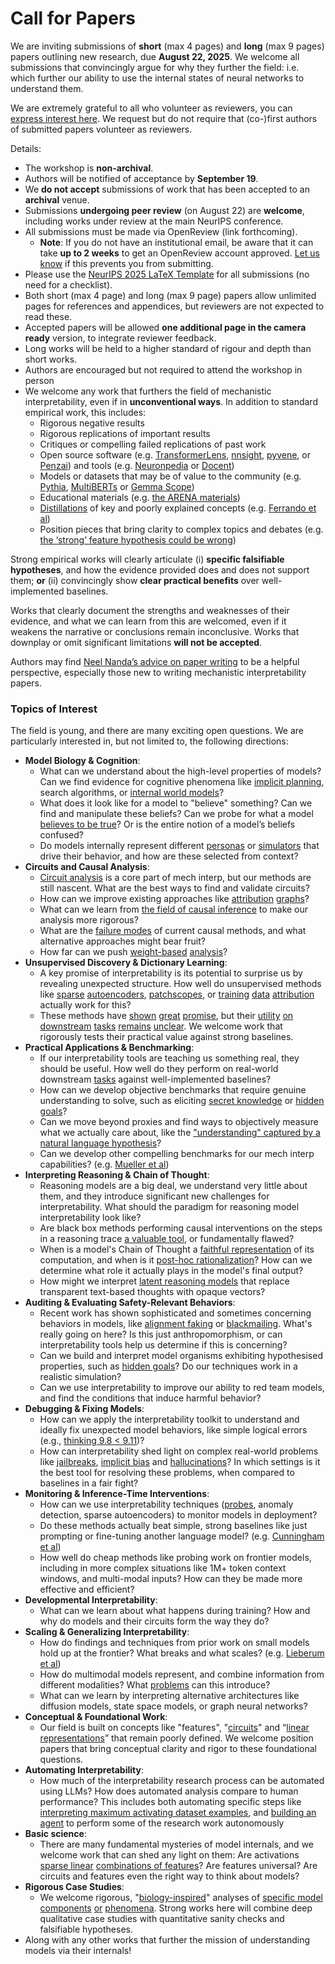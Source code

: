 # Call for Papers
We are inviting submissions of **short** (max 4 pages) and **long** (max 9 pages) papers outlining new research, due **August 22, 2025**. We welcome all submissions that convincingly argue for why they further the field: i.e. which further our ability to use the internal states of neural networks to understand them. 

We are extremely grateful to all who volunteer as reviewers, you can [express interest here](https://www.google.com/url?q=https://docs.google.com/forms/d/e/1FAIpQLSdiw1SJllzoTz_nqzDTzTOGb9DV3W_truQyh-WvYj_QGIi7Mg/viewform?usp%3Ddialog&sa=D&source=editors&ust=1753234460349905&usg=AOvVaw1RzoMskAmCMdqtX98inVAf). We request but do not require that (co-)first authors of submitted papers volunteer as reviewers. 

Details: 
* The workshop is **non-archival**.
* Authors will be notified of acceptance by **September 19**.
* We **do not accept** submissions of work that has been accepted to an **archival** venue.
* Submissions **undergoing peer review** (on August 22) are **welcome**, including works under review at the main NeurIPS conference.
* All submissions must be made via OpenReview (link forthcoming).
  * **Note**: If you do not have an institutional email, be aware that it can take **up to 2 weeks** to get an OpenReview account approved. [Let us know](mailto:neurips2025@mechinterpworkshop.com) if this prevents you from submitting.
* Please use the [NeurIPS 2025 LaTeX Template](https://www.google.com/url?q=https://media.neurips.cc/Conferences/NeurIPS2025/Styles.zip&sa=D&source=editors&ust=1753234460351461&usg=AOvVaw3IX4rB7CYLUxiugACuisXd) for all submissions (no need for a checklist).
* Both short (max 4 page) and long (max 9 page) papers allow unlimited pages for references and appendices, but reviewers are not expected to read these.
* Accepted papers will be allowed **one additional page in the camera ready** version, to integrate reviewer feedback.
* Long works will be held to a higher standard of rigour and depth than short works.
* Authors are encouraged but not required to attend the workshop in person
* We welcome any work that furthers the field of mechanistic interpretability, even if in **unconventional ways**. In addition to standard empirical work, this includes:
  * Rigorous negative results
  * Rigorous replications of important results
  * Critiques or compelling failed replications of past work
  * Open source software (e.g. [TransformerLens](https://www.google.com/url?q=https://github.com/neelnanda-io/TransformerLens&sa=D&source=editors&ust=1753234460352676&usg=AOvVaw0oZ56assu15yrfd0eY36jR), [nnsight](https://www.google.com/url?q=https://github.com/ndif-team/nnsight&sa=D&source=editors&ust=1753234460352758&usg=AOvVaw2COR7jWhTNgbT3j-YjQ1f0), [pyvene](https://www.google.com/url?q=https://github.com/stanfordnlp/pyvene/tree/main/pyvene/models/mlp&sa=D&source=editors&ust=1753234460352845&usg=AOvVaw30mZ-DlCghhOvP5yuQWO2s), or [Penzai](https://www.google.com/url?q=https://github.com/google-deepmind/penzai&sa=D&source=editors&ust=1753234460352935&usg=AOvVaw0QY9RW1rIMbqtls6oYDh4r)) and tools (e.g. [Neuronpedia](https://www.google.com/url?q=http://neuronpedia.org&sa=D&source=editors&ust=1753234460353019&usg=AOvVaw2svtTrkBbtLWvMj2VJ70nu) or [Docent](https://www.google.com/url?q=https://transluce.org/introducing-docent&sa=D&source=editors&ust=1753234460353123&usg=AOvVaw1b5lU5B1B2_iA82vQIR6to))
  * Models or datasets that may be of value to the community (e.g. [Pythia](https://www.google.com/url?q=https://arxiv.org/abs/2304.01373&sa=D&source=editors&ust=1753234460353355&usg=AOvVaw18qM12KtS9K78St7X2lPC2), [MultiBERTs](https://www.google.com/url?q=https://arxiv.org/abs/2106.16163&sa=D&source=editors&ust=1753234460353427&usg=AOvVaw3LD01xLpo94oo0nZHXEMNY) or [Gemma Scope](https://www.google.com/url?q=https://arxiv.org/abs/2408.05147&sa=D&source=editors&ust=1753234460353499&usg=AOvVaw0IDlF4UjWSbPNnooOKd8AN))
  * Educational materials (e.g. [the ARENA materials](https://www.google.com/url?q=https://arena3-chapter1-transformer-interp.streamlit.app/&sa=D&source=editors&ust=1753234460353656&usg=AOvVaw314CzR2GpMsROt2qt67Nsl))
  * [Distillations](https://www.google.com/url?q=https://distill.pub/2017/research-debt/&sa=D&source=editors&ust=1753234460353788&usg=AOvVaw0gd0Uts52-uRD-6SRLbNC6) of key and poorly explained concepts (e.g. [Ferrando et al](https://www.google.com/url?q=https://arxiv.org/abs/2405.00208&sa=D&source=editors&ust=1753234460353940&usg=AOvVaw2W4e28Y27HoeW73C5d-RdT))
  * Position pieces that bring clarity to complex topics and debates (e.g. [the ‘strong’ feature hypothesis could be wrong](https://www.google.com/url?q=https://www.alignmentforum.org/posts/tojtPCCRpKLSHBdpn/the-strong-feature-hypothesis-could-be-wrong&sa=D&source=editors&ust=1753234460354198&usg=AOvVaw1fmdd5fFTehtRHqO6JnCTU))

Strong empirical works will clearly articulate (i) **specific falsifiable hypotheses**, and how the evidence provided does and does not support them; **or** (ii) convincingly show **clear practical benefits** over well-implemented baselines. 

Works that clearly document the strengths and weaknesses of their evidence, and what we can learn from this are welcomed, even if it weakens the narrative or conclusions remain inconclusive. Works that downplay or omit significant limitations **will not be accepted**. 

Authors may find [Neel Nanda’s advice on paper writing](https://www.google.com/url?q=https://www.alignmentforum.org/posts/eJGptPbbFPZGLpjsp/highly-opinionated-advice-on-how-to-write-ml-papers&sa=D&source=editors&ust=1753234460355205&usg=AOvVaw1N5aq5e-mOLvByfhh4Aic8) to be a helpful perspective, especially those new to writing mechanistic interpretability papers. 
### Topics of Interest
The field is young, and there are many exciting open questions. We are particularly interested in, but not limited to, the following directions: 
* **Model Biology & Cognition**:
  * What can we understand about the high-level properties of models? Can we find evidence for cognitive phenomena like [implicit planning](https://www.google.com/url?q=https://transformer-circuits.pub/2025/attribution-graphs/biology.html%23dives-poems&sa=D&source=editors&ust=1753234460355872&usg=AOvVaw3GwkVbdJe2_mW7yrbRnavf), search algorithms, or [internal world models](https://www.google.com/url?q=https://arxiv.org/abs/2210.13382&sa=D&source=editors&ust=1753234460355980&usg=AOvVaw1mKcN0LL6pH483oaTHHbee)?
  * What does it look like for a model to "believe" something? Can we find and manipulate these beliefs? Can we probe for what a model [believes to be true](https://www.google.com/url?q=https://arxiv.org/abs/2310.06824&sa=D&source=editors&ust=1753234460356233&usg=AOvVaw0k93oaV_XModRlCvaEp2tT)? Or is the entire notion of a model’s beliefs confused?
  * Do models internally represent different [personas](https://www.google.com/url?q=https://arxiv.org/abs/2406.12094&sa=D&source=editors&ust=1753234460356431&usg=AOvVaw2-eS9yQ6meNnIizM4FPnzw) or [simulators](https://www.google.com/url?q=https://www.nature.com/articles/s41586-023-06647-8&sa=D&source=editors&ust=1753234460356513&usg=AOvVaw0LDrCQzmtKywr6gdl1pbSu) that drive their behavior, and how are these selected from context?
* **Circuits and Causal Analysis**:
  * [Circuit analysis](https://www.google.com/url?q=https://distill.pub/2020/circuits/zoom-in/&sa=D&source=editors&ust=1753234460356757&usg=AOvVaw2Ad3Aic7TPLD5n_vJ22bxD) is a core part of mech interp, but our methods are still nascent. What are the best ways to find and validate circuits?
  * How can we improve existing approaches like [attribution](https://www.google.com/url?q=https://arxiv.org/abs/2406.11944&sa=D&source=editors&ust=1753234460357012&usg=AOvVaw1jmtDXBgxiS0whgvLU-NXy) [graphs](https://www.google.com/url?q=https://transformer-circuits.pub/2025/attribution-graphs/methods.html&sa=D&source=editors&ust=1753234460357102&usg=AOvVaw3g292RHH6k_OuhwVqfCoD9)?
  * What can we learn from [the field of causal inference](https://www.google.com/url?q=https://arxiv.org/abs/2407.04690&sa=D&source=editors&ust=1753234460357246&usg=AOvVaw3ialwDshjBhN0VWN84CqGU) to make our analysis more rigorous?
  * What are the [failure modes](https://www.google.com/url?q=https://arxiv.org/abs/2307.15771&sa=D&source=editors&ust=1753234460357395&usg=AOvVaw09dHc_493SrukvtQt0sdK0) of current causal methods, and what alternative approaches might bear fruit?
  * How far can we push [weight-based](https://www.google.com/url?q=https://arxiv.org/abs/2301.05217&sa=D&source=editors&ust=1753234460357577&usg=AOvVaw07iQxjCBfCoQXY7_Jajngy) [analysis](https://www.google.com/url?q=https://arxiv.org/abs/2410.08417&sa=D&source=editors&ust=1753234460357643&usg=AOvVaw2HUjlny8TqfX-knlJzEaCh)?
* **Unsupervised Discovery & Dictionary Learning**:
  * A key promise of interpretability is its potential to surprise us by revealing unexpected structure. How well do unsupervised methods like [sparse](https://www.google.com/url?q=https://arxiv.org/abs/2103.15949&sa=D&source=editors&ust=1753234460357968&usg=AOvVaw1IDRf7634ZyuYcy450bUS7) [autoencoders](https://www.google.com/url?q=https://transformer-circuits.pub/2023/monosemantic-features&sa=D&source=editors&ust=1753234460358056&usg=AOvVaw22uYW7YPPX2F0m1uLouITN), [patch](https://www.google.com/url?q=https://arxiv.org/abs/2401.06102&sa=D&source=editors&ust=1753234460358121&usg=AOvVaw1FWRLdRuV1HaVn8DVMy2_e)[scopes](https://www.google.com/url?q=https://arxiv.org/abs/2403.10949v2&sa=D&source=editors&ust=1753234460358169&usg=AOvVaw1eRZPjAvHT3Hb60WE2B3aY), or [training](https://www.google.com/url?q=https://proceedings.mlr.press/v70/koh17a?ref%3Dhttps://githubhelp.com&sa=D&source=editors&ust=1753234460358260&usg=AOvVaw3yLoQFNfuKQMjL8ilDINlJ) [data](https://www.google.com/url?q=https://arxiv.org/abs/2308.03296&sa=D&source=editors&ust=1753234460358322&usg=AOvVaw3UAiLMHLWYMRuZEVfIg2RD) [attribution](https://www.google.com/url?q=https://arxiv.org/abs/2205.11482&sa=D&source=editors&ust=1753234460358400&usg=AOvVaw3ZUW5-Is7rDgViOJ25GknD) actually work for this?
  * These methods have [shown](https://www.google.com/url?q=https://transformer-circuits.pub/2024/scaling-monosemanticity/index.html&sa=D&source=editors&ust=1753234460358573&usg=AOvVaw0Fhbx4QOOKsU92sp8UNxWC) [great](https://www.google.com/url?q=https://transformer-circuits.pub/2025/attribution-graphs/biology.html&sa=D&source=editors&ust=1753234460358672&usg=AOvVaw1rEk4YGKOYimEsWnBkZvPL) [promise](https://www.google.com/url?q=https://arxiv.org/abs/2503.10965&sa=D&source=editors&ust=1753234460358741&usg=AOvVaw39ZqMFzUg1OX6dehw9STBi), but their [utility](https://www.google.com/url?q=https://arxiv.org/abs/2502.16681&sa=D&source=editors&ust=1753234460358813&usg=AOvVaw3u4GxXsOpJX90FffuCv5tm) [on](https://www.google.com/url?q=https://www.tilderesearch.com/blog/sieve&sa=D&source=editors&ust=1753234460358878&usg=AOvVaw2gnmiGIYrtFKbk78Pkgrcd) [downstream](https://www.google.com/url?q=https://arxiv.org/abs/2501.17148&sa=D&source=editors&ust=1753234460358954&usg=AOvVaw3NbhzmjBK44uPRyPcbmqW9) [tasks](https://www.google.com/url?q=https://transformer-circuits.pub/2024/features-as-classifiers/index.html&sa=D&source=editors&ust=1753234460359102&usg=AOvVaw1k8y8RY34p6AKM25dwU6tu) [remains](https://www.google.com/url?q=https://arxiv.org/abs/2502.04382&sa=D&source=editors&ust=1753234460359190&usg=AOvVaw3C6HxKIvpi7eyVF1LR7c9J) [unclear](https://www.google.com/url?q=https://www.alignmentforum.org/posts/4uXCAJNuPKtKBsi28/negative-results-for-saes-on-downstream-tasks&sa=D&source=editors&ust=1753234460359329&usg=AOvVaw2ELbV1IlLAdT3DGr2ooNXf). We welcome work that rigorously tests their practical value against strong baselines.
* **Practical Applications & Benchmarking**:
  * If our interpretability tools are teaching us something real, they should be useful. How well do they perform on real-world downstream [tasks](https://www.google.com/url?q=https://www.lesswrong.com/posts/wGRnzCFcowRCrpX4Y/downstream-applications-as-validation-of-interpretability&sa=D&source=editors&ust=1753234460359871&usg=AOvVaw1rdVGRqQSI8FmPu0kXiHj4) against well-implemented baselines?
  * How can we develop objective benchmarks that require genuine understanding to solve, such as eliciting [secret knowledge](https://www.google.com/url?q=https://arxiv.org/abs/2505.14352&sa=D&source=editors&ust=1753234460360145&usg=AOvVaw2oAQIVakoYeCwKozWFldzX) or [hidden goals](https://www.google.com/url?q=https://arxiv.org/abs/2503.10965&sa=D&source=editors&ust=1753234460360223&usg=AOvVaw1y68dxZ2Ab2e8YZtV8rtB3)?
  * Can we move beyond proxies and find ways to objectively measure what we actually care about, like the ["understanding" captured by a natural language hypothesis](https://www.google.com/url?q=https://arxiv.org/abs/2502.04382&sa=D&source=editors&ust=1753234460360465&usg=AOvVaw1RFFKIYaeKJt6l81fY6MsW)?
  * Can we develop other compelling benchmarks for our mech interp capabilities? (e.g. [Mueller et al](https://www.google.com/url?q=https://arxiv.org/abs/2504.13151&sa=D&source=editors&ust=1753234460360638&usg=AOvVaw27x6DanuCA3F8rWODlJaQM))
* **Interpreting Reasoning & Chain of Thought**:
  * Reasoning models are a big deal, we understand very little about them, and they introduce significant new challenges for interpretability. What should the paradigm for reasoning model interpretability look like?
  * Are black box methods performing causal interventions on the steps in a reasoning trace [a valuable tool](https://www.google.com/url?q=https://arxiv.org/abs/2506.19143&sa=D&source=editors&ust=1753234460361174&usg=AOvVaw33zAFQw1zL7w7prT_ryDjR), or fundamentally flawed?
  * When is a model's Chain of Thought a [faithful representation](https://www.google.com/url?q=https://arxiv.org/abs/2305.04388&sa=D&source=editors&ust=1753234460361363&usg=AOvVaw2ag6Tb3bAhrL9MrA1S2e8d) of its computation, and when is it [post-hoc rationalization](https://www.google.com/url?q=https://arxiv.org/abs/2503.08679&sa=D&source=editors&ust=1753234460361476&usg=AOvVaw3vqT8c0mrHdoTgkxSsjcAy)? How can we determine what role it actually plays in the model's final output?
  * How might we interpret [latent reasoning models](https://www.google.com/url?q=https://arxiv.org/abs/2412.06769&sa=D&source=editors&ust=1753234460361674&usg=AOvVaw2NfLKTPnD4arlvxM24b1ic) that replace transparent text-based thoughts with opaque vectors?
* **Auditing & Evaluating Safety-Relevant Behaviors**:
  * Recent work has shown sophisticated and sometimes concerning behaviors in models, like [alignment faking](https://www.google.com/url?q=https://arxiv.org/abs/2412.14093&sa=D&source=editors&ust=1753234460362023&usg=AOvVaw2SoZgFt4uVmQ9JA11o1k6V) or [blackmailing](https://www.google.com/url?q=https://www.anthropic.com/research/agentic-misalignment&sa=D&source=editors&ust=1753234460362114&usg=AOvVaw1_OV2fcprxCA80Mx7JukIH). What's really going on here? Is this just anthropomorphism, or can interpretability tools help us determine if this is concerning?
  * Can we build and interpret model organisms exhibiting hypothesised properties, such as [hidden goals](https://www.google.com/url?q=https://arxiv.org/abs/2503.10965&sa=D&source=editors&ust=1753234460362411&usg=AOvVaw1Ty3ryKoy8Ku9frVSgVd4-)? Do our techniques work in a realistic simulation?
  * Can we use interpretability to improve our ability to red team models, and find the conditions that induce harmful behavior?
* **Debugging & Fixing Models**:
  * How can we apply the interpretability toolkit to understand and ideally fix unexpected model behaviors, like simple logical errors (e.g., [thinking 9.8 < 9.11](https://www.google.com/url?q=https://transluce.org/observability-interface&sa=D&source=editors&ust=1753234460362915&usg=AOvVaw2DGNxkcQdRlqlgbdXQGrDV))?
  * How can interpretability shed light on complex real-world problems like [jailbreaks](https://www.google.com/url?q=https://transformer-circuits.pub/2025/attribution-graphs/biology.html%23dives-jailbreak&sa=D&source=editors&ust=1753234460363227&usg=AOvVaw1mO1VtvCgo5h_ktKuDZFX-), [implicit bias](https://www.google.com/url?q=https://arxiv.org/abs/2506.10922&sa=D&source=editors&ust=1753234460363329&usg=AOvVaw3zL9Na2oc20K2xcA1KUeIQ) and [hallucinations](https://www.google.com/url?q=https://arxiv.org/abs/2411.14257&sa=D&source=editors&ust=1753234460363405&usg=AOvVaw1ZOMLgatvc8xTE42wW9UeB)? In which settings is it the best tool for resolving these problems, when compared to baselines in a fair fight?
* **Monitoring & Inference-Time Interventions**:
  * How can we use interpretability techniques ([probes](https://www.google.com/url?q=https://arxiv.org/abs/2102.12452&sa=D&source=editors&ust=1753234460363742&usg=AOvVaw1iM-wJem16VkKGxgrKf7GW), anomaly detection, sparse autoencoders) to monitor models in deployment?
  * Do these methods actually beat simple, strong baselines like just prompting or fine-tuning another language model? (e.g. [Cunningham et al](https://www.google.com/url?q=https://alignment.anthropic.com/2025/cheap-monitors/&sa=D&source=editors&ust=1753234460364131&usg=AOvVaw1c0DsB-hnENLUHmeeMQGY4))
  * How well do cheap methods like probing work on frontier models, including in more complex situations like 1M+ token context windows, and multi-modal inputs? How can they be made more effective and efficient?
* **Developmental Interpretability**:
  * What can we learn about what happens during training? How and why do models and their circuits form the way they do?
* **Scaling & Generalizing Interpretability**:
  * How do findings and techniques from prior work on small models hold up at the frontier? What breaks and what scales? (e.g. [Lieberum et al](https://www.google.com/url?q=https://arxiv.org/abs/2307.09458&sa=D&source=editors&ust=1753234460365053&usg=AOvVaw2lqJq7I7BK8j1XIXdsDiuG))
  * How do multimodal models represent, and combine information from different modalities? What [problems](https://www.google.com/url?q=https://openreview.net/pdf?id%3DVUhRdZp8ke&sa=D&source=editors&ust=1753234460365274&usg=AOvVaw2lQ4WMFFKB11d7bX-8spFn) can this introduce?
  * What can we learn by interpreting alternative architectures like diffusion models, state space models, or graph neural networks?
* **Conceptual & Foundational Work**:
  * Our field is built on concepts like "features", "[circuits](https://www.google.com/url?q=https://distill.pub/2020/circuits/zoom-in/&sa=D&source=editors&ust=1753234460365722&usg=AOvVaw0LqGPrLg9O3Copd-JFOdQv)" and “[linear representations](https://www.google.com/url?q=https://transformer-circuits.pub/2024/july-update/index.html%23linear-representations&sa=D&source=editors&ust=1753234460365840&usg=AOvVaw15MvzRbdqvGdvMBSPajb3i)” that remain poorly defined. We welcome position papers that bring conceptual clarity and rigor to these foundational questions.
* **Automating Interpretability**:
  * How much of the interpretability research process can be automated using LLMs? How does automated analysis compare to human performance? This includes both automating specific steps like [interpreting maximum activating dataset examples](https://www.google.com/url?q=https://openaipublic.blob.core.windows.net/neuron-explainer/paper/index.html&sa=D&source=editors&ust=1753234460366502&usg=AOvVaw1wZ1fdv57cqKVVQngWUT3A), and [building an agent](https://www.google.com/url?q=https://arxiv.org/abs/2404.14394&sa=D&source=editors&ust=1753234460366644&usg=AOvVaw32BWCo8Y_P2q2L5A4mQnbl) to perform some of the research work autonomously
* **Basic science**:
  * There are many fundamental mysteries of model internals, and we welcome work that can shed any light on them: Are activations [sparse linear](https://www.google.com/url?q=https://arxiv.org/abs/1601.03764&sa=D&source=editors&ust=1753234460367151&usg=AOvVaw3XGAJhqe5qjy68i6mpNiqB) [combinations of features](https://www.google.com/url?q=https://transformer-circuits.pub/2022/toy_model/index.html&sa=D&source=editors&ust=1753234460367261&usg=AOvVaw0nJx85rFuXn6TfO8Sfh8SN)? Are features universal? Are circuits and features even the right way to think about models?
* **Rigorous Case Studies**:
  * We welcome rigorous, "[biology-inspired](https://www.google.com/url?q=https://distill.pub/2020/circuits/curve-circuits/&sa=D&source=editors&ust=1753234460367607&usg=AOvVaw0bM4zdlwEWs-Fbsa9zLqxa)" analyses of [specific model](https://www.google.com/url?q=https://arxiv.org/abs/2310.04625&sa=D&source=editors&ust=1753234460367695&usg=AOvVaw0NJRsIkQ3tgaFUROyZ0ah_) [components](https://www.google.com/url?q=https://transformer-circuits.pub/2024/scaling-monosemanticity/index.html&sa=D&source=editors&ust=1753234460367784&usg=AOvVaw3c1jP3_DnOhneeYsD8oyIW) [or](https://www.google.com/url?q=https://arxiv.org/abs/2305.01610&sa=D&source=editors&ust=1753234460367845&usg=AOvVaw17KhnEu-UEWSW4HjR9Ddlg) [phenomena](https://www.google.com/url?q=https://arxiv.org/abs/2306.09346&sa=D&source=editors&ust=1753234460367910&usg=AOvVaw3NbXFgADpqDr43mo1kHNMs). Strong works here will combine deep qualitative case studies with quantitative sanity checks and falsifiable hypotheses.
* Along with any other works that further the mission of understanding models via their internals!